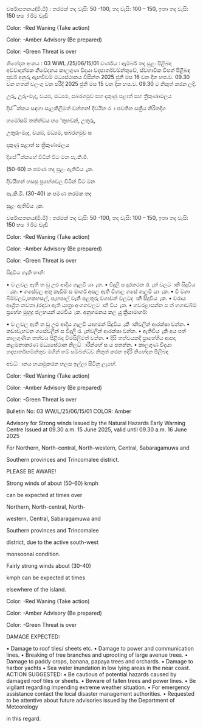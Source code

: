 වර්ෂාපතනය(මි.මී) : තරමක් තද වැසි: 50 -100, තද වැසි: 100 – 150, ඉතා තද වැසි: 150 හ ෝ ඊට වැඩි

Color: -Red Waning (Take action)

Color: -Amber Advisory (Be prepared)

Color: -Green Threat is over

නිහේදන අංකය : 03 WWL /25/06/15/01 වර්ණය : ඇම්බර් තද සුළං පිළිබඳ අවවාදාත්මක නිවේදනය කාලගුණ විදයා වදපාර්තවම්න්තුවේ, ස්වභාවික විපත් පිළිබඳ පූර්ව අනුරු ඇඟවීවම් මධ්‍යස්ථානය විසින්ත 2025 ජුනි මස 16 වන දින හප.ව. 09.30 වන හතක් වලංගු වන පරිදි 2025 ජුනි මස 15 වන දින හප.ව. 09.30 ට නිකුත් කරන ලදි.

උුරු, උුරු-මැද, වයඹ, මධ්‍යම, සබරගමුව සහ දකුණු පළාත් සහ ත්‍රීකුණාමලය

දිස්ික්කය සඳහා සැලකිලිමත් වන්තන! දිවයින ර ා පවතින සක්‍රීය නිරිතදිග

හමෝසම් තත්ත්වය හ ේතුහවන්, උතුරු,

උතුරු-මැද, වයඹ, මධ්‍යම, සබරගමුව ස

දකුණු පළාත් ස ත්‍රීකුණාමලය

දිසේික්කහේ විටින් විට මන පැ.කි.මී.

(50-60) ක පමණ තද සුළං ඇතිවිය ැක.

දිවයිහන් හසසු ප්‍රහේශවල විටින් විට මන

පැ.කි.මී. (30-40) ක පමණ තරමක තද

සුළං ඇතිවිය ැක.

වර්ෂාපතනය(මි.මී) : තරමක් තද වැසි: 50 -100, තද වැසි: 100 – 150, ඉතා තද වැසි: 150 හ ෝ ඊට වැඩි

Color: -Red Waning (Take action)

Color: -Amber Advisory (Be prepared)

Color: -Green Threat is over

සිදුවිය හැකි හානි:

• ව ලවල ඇති ත ඩු උළු ආදිය ගැලවී යා ැක. • විදුලි ස දුරකථන රැ ැන් වලට ානි සිදුවිය ැක. • ගසේවල අතු කැඩීම් ස මාර්ග අසල ඇති විශාල ගසේ ගැලවී යා ැක. • වී වගා බිම්වලට,හකහසල්, පැහපාල් වැනි පළතුරු වගාවන් වලටද ානි සිදුවිය ැක. • වරාය ආශ්‍රිත නවතා /රඳවා ඇති යාත්‍රා අංගනවලට ානි විය ැක. • හවරළාසන්න ප ත් හගාඩබිම් ප්‍රහේශ මුහුදු ජලහයන් යටවිය ැක. අනුගමනය කල යුු ක්‍රියාමාර්ග:

• ව ලවල ඇති ත ඩු උළු ආදිය ගැලවී යාහමන් සිදුවිය ැකි ානිවලින් ආරක්ෂා වන්න. • කඩාවැහටන ගසේවලින් ස විදුලි රැ ැන්වලින් ආරක්ෂා වන්න. • ඇතිවිය ැකි අය පත් කාලගුණික තත්වය පිළිබද විමසිලිමත් වන්න. • දිසි තත්වයකදී ප්‍රාහේශීය ආපදා කළමනාකරණ මධ්‍යසේථාන නිලධ්‍ාරීන්හේ ස ය පතන්න. • කාලගුණ විදයා හදපාර්තහම්න්තුව මගින් හම් සම්බන්ධ්‍ව නිකුත් කරන ඉදිරි නිහේදන පිලිබඳ

අවධ්‍ානය හයාමුකරන හලස ඉල්ලා සිටිනු ලැහේ.

Color: -Red Waning (Take action)

Color: -Amber Advisory (Be prepared)

Color: -Green Threat is over

Bulletin No: 03 WW/L/25/06/15/01 COLOR: Amber

Advisory for Strong winds Issued by the Natural Hazards Early Warning Centre Issued at 09.30 a.m. 15 June 2025, valid until 09.30 a.m. 16 June 2025

For Northern, North-central, North-western, Central, Sabaragamuwa and

Southern provinces and Trincomalee district.

PLEASE BE AWARE!

Strong winds of about (50-60) kmph

can be expected at times over

Northern, North-central, North-

western, Central, Sabaragamuwa and

Southern provinces and Trincomalee

district, due to the active south-west

monsoonal condition.

Fairly strong winds about (30-40)

kmph can be expected at times

elsewhere of the island.

Color: -Red Waning (Take action)

Color: -Amber Advisory (Be prepared)

Color: -Green Threat is over

DAMAGE EXPECTED:

• Damage to roof tiles/ sheets etc. • Damage to power and communication lines. • Breaking of tree branches and uprooting of large avenue trees. • Damage to paddy crops, banana, papaya trees and orchards. • Damage to harbor yachts • Sea water inundation in low lying areas in the near coast. ACTION SUGGESTED: • Be cautious of potential hazards caused by damaged roof tiles or sheets. • Beware of fallen trees and power lines. • Be vigilant regarding impending extreme weather situation. • For emergency assistance contact the local disaster management authorities. • Requested to be attentive about future advisories issued by the Department of Meteorology

in this regard.